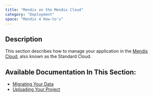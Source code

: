 ```yaml
---
title: "Mendix on the Mendix Cloud"
category: "Deployment"
space: "Mendix 4 How-to's"
---
```

## Description

This section describes how to manage your application in the [Mendix Cloud](https://cloud.mendix.com), also known as the Standard Cloud.

## Available Documentation In This Section:

*   [Migrating Your Data](migrating-your-data)
*   [Uploading Your Project](uploading-your-project)
